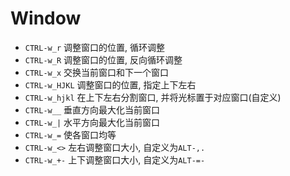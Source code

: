 # Window
* `CTRL-w_r` 调整窗口的位置, 循环调整
* `CTRL-w_R` 调整窗口的位置, 反向循环调整
* `CTRL-w_x` 交换当前窗口和下一个窗口
* `CTRL-w_HJKL` 调整窗口的位置, 指定上下左右
* `CTRL-w_hjkl` 在上下左右分割窗口, 并将光标置于对应窗口(自定义)
* `CTRL-w__` 垂直方向最大化当前窗口
* `CTRL-w_|` 水平方向最大化当前窗口
* `CTRL-w_=` 使各窗口均等
* `CTRL-w_<>` 左右调整窗口大小, 自定义为`ALT-,.`
* `CTRL-w_+-` 上下调整窗口大小, 自定义为`ALT-=-`
